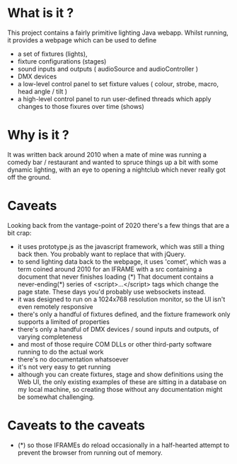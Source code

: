 # What is it ?

This project contains a fairly primitive lighting Java webapp. 
Whilst running, it provides a webpage which can be used to define 
* a set of fixtures (lights), 
* fixture configurations (stages) 
* sound inputs and outputs ( audioSource and audioController )
* DMX devices
* a low-level control panel to set fixture values ( colour, strobe, macro, head angle / tilt )
* a high-level control panel to run user-defined threads which apply changes to those fixures over time (shows)

# Why is it ?

It was written back around 2010 when a mate of mine was running a comedy bar / restaurant 
and wanted to spruce things up a bit with some dynamic lighting, with an eye to opening a nightclub which never really got off the ground.

# Caveats

Looking back from the vantage-point of 2020 there's a few things that are a bit crap:

* it uses prototype.js as the javascript framework, which was still a thing back then. You probably want to replace that with jQuery.
* to send lighting data back to the webpage, it uses 'comet', which was a term coined around 2010 for an IFRAME with a src containing a document that never finishes loading (\*)
  That document contains a never-ending(\*) series of \<script>...\</script> tags which change the page state.
  These days you'd probably use websockets instead.
* it was designed to run on a 1024x768 resolution monitor, so the UI isn't even remotely responsive
* there's only a handful of fixtures defined, and the fixture framework only supports a limited of properties
* there's only a handful of DMX devices / sound inputs and outputs, of varying completeness
* and most of those require COM DLLs  or other third-party software running to do the actual work
* there's no documentation whatsoever
* it's not very easy to get running
* although you can create fixtures, stage and show definitions using the Web UI, 
  the only existing examples of these are sitting in a database on my local machine, so creating those without any documentation might be somewhat challenging.

# Caveats to the caveats

* (*) so those IFRAMEs do reload occasionally in a half-hearted attempt to prevent the browser from running out of memory.
